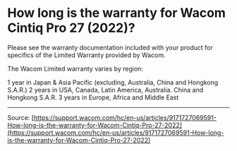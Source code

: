 # How long is the warranty for Wacom Cintiq Pro 27 (2022)?

Please see the warranty documentation included with your product for specifics of the Limited Warranty provided by Wacom.


The Wacom Limited warranty varies by region:

1 year in Japan & Asia Pacific (excluding, Australia, China and Hongkong S.A.R.)
2 years in USA, Canada, Latin America, Australia. China and Hongkong S.A.R.
3 years in Europe, Africa and Middle East

---
Source: [https://support.wacom.com/hc/en-us/articles/9171727069591-How-long-is-the-warranty-for-Wacom-Cintiq-Pro-27-2022](https://support.wacom.com/hc/en-us/articles/9171727069591-How-long-is-the-warranty-for-Wacom-Cintiq-Pro-27-2022)
